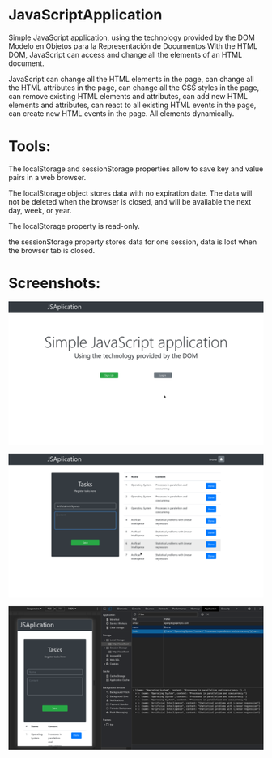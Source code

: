 # JavaScriptApplication
 Simple JavaScript application, using the technology provided by the DOM
 Modelo en Objetos para la Representación de Documentos With the HTML DOM, JavaScript can access and change all the elements of an HTML document.

 JavaScript can change all the HTML elements in the page, can change all the HTML attributes in the page, can change all the CSS styles in the page, can remove   existing HTML elements and attributes, can add new HTML elements and attributes, can react to all existing HTML events in the page, can create new HTML events in the page. All elements dynamically.


# Tools:
The localStorage and sessionStorage properties allow to save key and value pairs in a web browser.

The localStorage object stores data with no expiration date. The data will not be deleted when the browser is closed, and will be available the next day, week, or year.

The localStorage property is read-only.

the sessionStorage property stores data for one session, data is lost when the browser tab is closed.

# Screenshots:

![Image](https://github.com/BrunoBeltreGuzman/JavaScriptApplication/blob/main/Screenshots/Screenshots.png)

![Image](https://github.com/BrunoBeltreGuzman/JavaScriptApplication/blob/main/Screenshots/Screenshots2.png)

![Image](https://github.com/BrunoBeltreGuzman/JavaScriptApplication/blob/main/Screenshots/Screenshots3.png)
